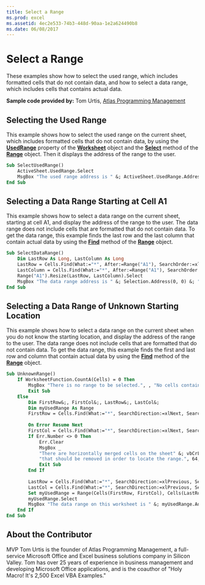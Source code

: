 ```yaml
---
title: Select a Range
ms.prod: excel
ms.assetid: 4ec2e533-74b3-448d-90aa-1e2a624490b8
ms.date: 06/08/2017
---
```



# Select a Range

These examples show how to select the used range, which includes formatted cells that do not contain data, and how to select a data range, which includes cells that contains actual data.

 **Sample code provided by:** Tom Urtis, [Atlas Programming Management](https://www.atlaspm.com/)

## Selecting the Used Range

This example shows how to select the used range on the current sheet, which includes formatted cells that do not contain data, by using the  **[UsedRange](../../../api/Excel.Worksheet.UsedRange.md)** property of the **[Worksheet](../../../api/Excel.Worksheet.md)** object and the **[Select](../../../api/Excel.Range.Select.md)** method of the **[Range](../../../api/Excel.Range(object).md)** object. Then it displays the address of the range to the user.


```vb
Sub SelectUsedRange()
    ActiveSheet.UsedRange.Select
    MsgBox "The used range address is " &; ActiveSheet.UsedRange.Address(0, 0) &; ".", 64, "Used range address:"
End Sub
```


## Selecting a Data Range Starting at Cell A1

This example shows how to select a data range on the current sheet, starting at cell A1, and display the address of the range to the user. The data range does not include cells that are formatted that do not contain data. To get the data range, this example finds the last row and the last column that contain actual data by using the  **[Find](../../../api/Excel.Range.Find.md)** method of the **[Range](../../../api/Excel.Range(object).md)** object.


```vb
Sub SelectDataRange()
    Dim LastRow As Long, LastColumn As Long
    LastRow = Cells.Find(What:="*", After:=Range("A1"), SearchOrder:=xlByRows, SearchDirection:=xlPrevious).Row
    LastColumn = Cells.Find(What:="*", After:=Range("A1"), SearchOrder:=xlByColumns, SearchDirection:=xlPrevious).Column
    Range("A1").Resize(LastRow, LastColumn).Select
    MsgBox "The data range address is " &; Selection.Address(0, 0) &; ".", 64, "Data-containing range address:"
End Sub
```


## Selecting a Data Range of Unknown Starting Location

This example shows how to select a data range on the current sheet when you do not know the starting location, and display the address of the range to the user. The data range does not include cells that are formatted that do not contain data. To get the data range, this example finds the first and last row and column that contain actual data by using the  **[Find](../../../api/Excel.Range.Find.md)** method of the **[Range](../../../api/Excel.Range(object).md)** object.


```vb
Sub UnknownRange()
    If WorksheetFunction.CountA(Cells) = 0 Then
        MsgBox "There is no range to be selected.", , "No cells contain any values."
        Exit Sub
    Else
        Dim FirstRow&;, FirstCol&;, LastRow&;, LastCol&;
        Dim myUsedRange As Range
        FirstRow = Cells.Find(What:="*", SearchDirection:=xlNext, SearchOrder:=xlByRows).Row
        
        On Error Resume Next
        FirstCol = Cells.Find(What:="*", SearchDirection:=xlNext, SearchOrder:=xlByColumns).Column
        If Err.Number <> 0 Then
            Err.Clear
            MsgBox _
            "There are horizontally merged cells on the sheet" &; vbCrLf &; _
            "that should be removed in order to locate the range.", 64, "Please unmerge all cells."
            Exit Sub
        End If
        
        LastRow = Cells.Find(What:="*", SearchDirection:=xlPrevious, SearchOrder:=xlByRows).Row
        LastCol = Cells.Find(What:="*", SearchDirection:=xlPrevious, SearchOrder:=xlByColumns).Column
        Set myUsedRange = Range(Cells(FirstRow, FirstCol), Cells(LastRow, LastCol))
        myUsedRange.Select
        MsgBox "The data range on this worksheet is " &; myUsedRange.Address(0, 0) &; ".", 64, "Range address:"
    End If
End Sub
```


## About the Contributor
<a name="AboutContributor"> </a>

MVP Tom Urtis is the founder of Atlas Programming Management, a full-service Microsoft Office and Excel business solutions company in Silicon Valley. Tom has over 25 years of experience in business management and developing Microsoft Office applications, and is the coauthor of "Holy Macro! It's 2,500 Excel VBA Examples." 


